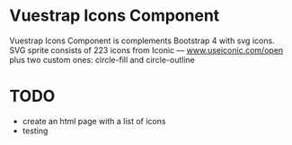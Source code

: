 Vuestrap Icons Component
=========

Vuestrap Icons Component is complements Bootstrap 4 with svg icons.
SVG sprite consists of 223 icons from Iconic — www.useiconic.com/open plus two custom ones: circle-fill and circle-outline

TODO
=========
- create an html page with a list of icons
- testing